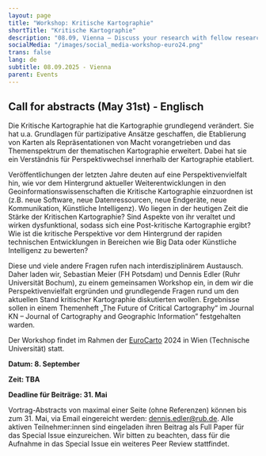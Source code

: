 ```yaml
---
layout: page
title: "Workshop: Kritische Kartographie"
shortTitle: "Kritische Kartographie"
description: "08.09, Vienna – Discuss your research with fellow researchers."
socialMedia: "/images/social_media-workshop-euro24.png"
trans: false
lang: de
subtitle: 08.09.2025 - Vienna
parent: Events
---
```


## Call for abstracts (May 31st) - Englisch

Die Kritische Kartographie hat die Kartographie grundlegend verändert. Sie hat u.a. Grundlagen für partizipative Ansätze geschaffen, die Etablierung von Karten als Repräsentationen von Macht vorangetrieben und das Themenspektrum der thematischen Kartographie erweitert. Dabei hat sie ein Verständnis für Perspektivwechsel innerhalb der Kartographie etabliert.

Veröffentlichungen der letzten Jahre deuten auf eine Perspektivenvielfalt hin, wie vor dem Hintergrund aktueller Weiterentwicklungen in den Geoinformationswissenschaften die Kritische Kartographie einzuordnen ist (z.B. neue Software, neue Datenressourcen, neue Endgeräte, neue Kommunikation, Künstliche Intelligenz). Wo liegen in der heutigen Zeit die Stärke der Kritischen Kartographie? Sind Aspekte von ihr veraltet und wirken dysfunktional, sodass sich eine Post-kritische Kartographie ergibt? Wie ist die kritische Perspektive vor dem Hintergrund der rapiden technischen Entwicklungen in Bereichen wie Big Data oder Künstliche Intelligenz zu bewerten?

Diese und viele andere Fragen rufen nach interdisziplinärem Austausch. Daher laden wir, Sebastian Meier (FH Potsdam) und Dennis Edler (Ruhr Universität Bochum), zu einem gemeinsamen Workshop ein, in dem wir die Perspektivenvielfalt ergründen und grundlegende Fragen rund um den aktuellen Stand kritischer Kartographie diskutierten wollen. Ergebnisse sollen in einem Themenheft „The Future of Critical Cartography“ im Journal KN – Journal of Cartography and Geographic Information” festgehalten warden.

Der Workshop findet im Rahmen der [EuroCarto](https://eurocarto2024.org/workshop-programme/#criticalcartography) 2024 in Wien (Technische Universität) statt.

**Datum: 8. September**

**Zeit: TBA**

**Deadline für Beiträge: 31. Mai**

Vortrag-Abstracts von maximal einer Seite (ohne Referenzen) können bis zum 31. Mai, via Email eingereicht werden: [dennis.edler@rub.de](mailto:dennis.edler@rub.de). Alle aktiven Teilnehmer:innen sind eingeladen ihren Beitrag als Full Paper für das Special Issue einzureichen. Wir bitten zu beachten, dass für die Aufnahme in das Special Issue ein weiteres Peer Review stattfindet.

